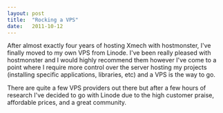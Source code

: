 ```yaml
---
layout: post
title:  "Rocking a VPS"
date:   2011-10-12
---
```

After almost exactly four years of hosting Xmech with hostmonster, I've finally moved to my own VPS from Linode. I've been really pleased with hostmonster and I would highly recommend them however I've come to a point where I require more control over the server hosting my projects (installing specific applications, libraries, etc) and a VPS is the way to go.

There are quite a few VPS providers out there but after a few hours of research I've decided to go with Linode due to the high customer praise, affordable prices, and a great community.